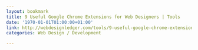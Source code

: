 ```yaml
---
layout: bookmark
title: 9 Useful Google Chrome Extensions for Web Designers | Tools
date: '1970-01-01T01:00:00+01:00'
link: http://webdesignledger.com/tools/9-useful-google-chrome-extensions-for-web-designers
categories: Web Design / Development

---
```

